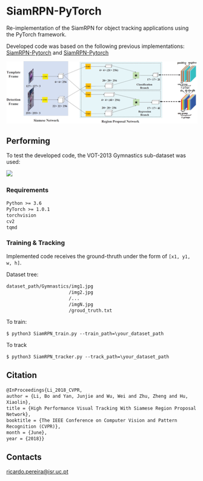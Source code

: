 
# SiamRPN-PyTorch
Re-implementation of the SiamRPN for object tracking applications using the PyTorch framework.

Developed code was based on the following previous implementations: [SiamRPN-Pytorch](https://github.com/arbitularov/SiamRPN-PyTorch) and [SiamRPN-Pytorch](https://github.com/songdejia/Siamese-RPN-pytorch)

<p align="center"><img src="assets/SiamRPN.png" width="1080"\></p>

## Performing
To test the developed code, the VOT-2013 Gymnastics sub-dataset was used:

![](assets/tracking.gif)

### Requirements

    Python >= 3.6
    PyTorch >= 1.0.1
    torchvision
    cv2
    tqmd
    
### Training & Tracking
Implemented code receives the ground-thruth under the form of `[x1, y1, w, h]`.

Dataset tree:

    dataset_path/Gymnastics/img1.jpg
                           /img2.jpg
                           /...
                           /imgN.jpg
                           /groud_truth.txt

To train:

    $ python3 SiamRPN_train.py --train_path=\your_dataset_path

To track

    $ python3 SiamRPN_tracker.py --track_path=\your_dataset_path

## Citation

```
@InProceedings{Li_2018_CVPR,
author = {Li, Bo and Yan, Junjie and Wu, Wei and Zhu, Zheng and Hu, Xiaolin},
title = {High Performance Visual Tracking With Siamese Region Proposal Network},
booktitle = {The IEEE Conference on Computer Vision and Pattern Recognition (CVPR)},
month = {June},
year = {2018}}
```


## Contacts
ricardo.pereira@isr.uc.pt
